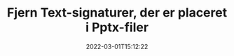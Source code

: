 ---
############################# Static ############################
layout: "auto-gen-signature"
date: 2022-03-01T15:12:22
draft: false
operation: Delete
signaturetype: Text
fileformat: Pptx
productName: .NET
lang: da
productCode: net
otherformats: pdf doc docx docm dot dotm dotx odt ott rtf xls xlsx xlsm xlsb csv ods ots xltx xltm ppt pptx pps ppsx odp otp potx potm pptm ppsm
breadcrumb: Put Text signature on Pptx for C#

############################# Head ############################
head_title: "Slet Text signaturer fra Pptx filer via C#"
head_description: "Sletning af specifikke Text-signaturer fra signerede Pptx-dokumenter kan udføres nemt med en kort .NET-kode."

############################# Header ############################
title: "Fjern Text-signaturer, der er placeret i Pptx-filer"
description: "Slet forskellige Text-signaturer fra Pptx-dokumenter. Fjernelse af Text signaturer kræver simpel C# kode."
bg_image: "https://cms.admin.containerize.com/templates/aspose/App_Themes/V3/images/bg/header1.png"
bg_overlay: false
button:
    enable: true

############################# SubMenu ############################
submenu:
    enable: true

    left:
        img_alt: "GroupDocs.Signature for .NET"
        image: "https://cms.admin.containerize.com/templates/groupdocs/images/product-logos/90x90-noborder/groupdocs-signature-net.png"
        product: "GroupDocs.Signature"
        platform: ".NET"



############################# About ############################
about:
    enable: true
    title: "Få oplysninger om GroupDocs.Signature for .NET API-funktioner"
    content: |
        [GroupDocs.Signature for .NET](https://products.groupdocs.com/signature/net/) API giver mange måder at behandle dine dokumenter ved hjælp af elektroniske signaturer. Digitale signaturer som tekster, billeder, digitale certifikater, stregkoder, QR-koder, stempler eller metadata er tilgængelige. Kunder har mulighed for at tilføje, slette, opdatere, verificere eller søge i digitale signaturer i PDF-filer, MS Word-dokumenter, MS Excel-projektmapper, MS PowerPoint-præsentationer, Adobe Photoshop-filer og forskellige billedformater. Der er et stort antal nyttige funktioner og indstillinger.
    

############################# Steps ############################
steps:
    enable: true
    title_left: "Sådan fjerner du Text-signaturer fra dit Pptx-dokument"
    content_left: |
        [GroupDocs.Signature for .NET](https://products.groupdocs.com/signature/net/) giver nyttige funktioner til at rydde Pptx dokumenter for Text signaturer med et par linjer kode.
        
        * For det første skal du instansiere Signatur-objektets sti til dit dokument som en konstruktørparameter.
        * Opret derefter et passende signaturobjekt og opsæt dets unikke identifikator.
        * Kald derefter Slet-metoden, der passerer signaturobjekt, som skal slettes.
        * Endelig resultat af procesdrift.

    title_right: "Systemkrav"
    content_right: |
        GroupDocs.Signature for .NET understøttes på alle større platforme og operativsystemer. Før du udfører koden nedenfor, skal du sørge for, at du har følgende forudsætninger installeret på dit system.

        * Operativsystemer: Microsoft Windows, Linux, MacOS
        * Udviklingsmiljøer: Microsoft Visual Studio, Xamarin, MonoDevelop
        * Frameworks: .NET Framework, .NET Standard, .NET Core, Mono
        * Download den seneste version af GroupDocs.Signature for .NET fra [Nuget](https://www.nuget.org/packages/groupdocs.signature)
         
    code: |
        ```csharp    
                
        // Set up input Pptx file
        string filePath = "input.pptx";

        // Instantiate Signature for input file
        using (GroupDocs.Signature.Signature signature = new GroupDocs.Signature.Signature(filePath))
        {
                // Id of signature which is supposed to be deleted
                // such Id may be obtained as result of search operation
                string id = "ff988ab1-7403-4c8d-8db7-f2a56b9f8530";

                // provide signature features to delete
                // set up particular signature id
                TextSignature signatureToDelete = new TextSignature(id);

                // delete signature
                bool deleteResult = signature.Delete(signatureToDelete);

                // process deletion result
                if (deleteResult)
                {
                    Console.WriteLine("Signature was deleted successfully!");
                }
        }
        ```

############################# Demos ############################
demos:
    enable: true
    title: "Signering med Text signaturer Live Demo"
    content: |
       Føj forskellige elektroniske signaturer til filen Pptx lige nu ved at besøge webstedet [GroupDocs.Signature App](https://products.groupdocs.app/signature/family).          

############################# More Formats ############################
more_formats:
    enable: true
    title: "Slet dine Text-signaturer med C#"
    content: |
        "Sletning af e-signaturer som blev tilføjet til forskellige dokumentformater. Fjern signaturer hurtigt uden ekstra kode."
    format: 
       
       
back_to_top:
    enable: true
---